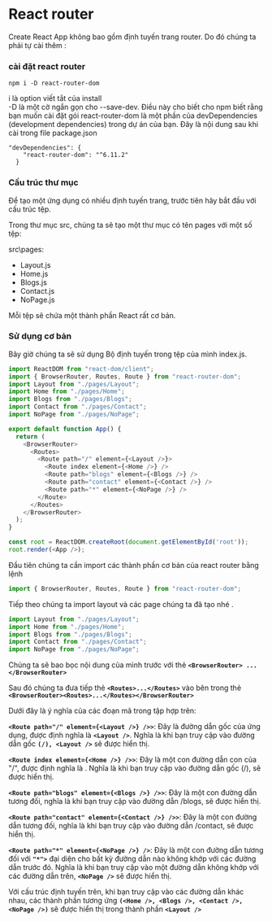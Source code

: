 # React router
Create React App không bao gồm định tuyến trang router.
Do đó chúng ta phải tự cài thêm :
### cài đặt react router
`npm i -D react-router-dom`   


i là option viết tắt của install   
-D là một cờ ngắn gọn cho --save-dev. Điều này cho biết cho npm biết rằng bạn muốn cài đặt gói react-router-dom là một phần của devDependencies (development dependencies) trong dự án của bạn. 
Đây là nội dung sau khi cài trong file package.json  
```
"devDependencies": {
    "react-router-dom": "^6.11.2"
  }
```
### Cấu trúc thư mục
Để tạo một ứng dụng có nhiều định tuyến trang, trước tiên hãy bắt đầu với cấu trúc tệp.

Trong thư mục src, chúng ta sẽ tạo một thư mục có tên pages với một số tệp:

src\pages\:

- Layout.js
- Home.js
- Blogs.js
- Contact.js
- NoPage.js


Mỗi tệp sẽ chứa một thành phần React rất cơ bản.

### Sử dụng cơ bản
Bây giờ chúng ta sẽ sử dụng Bộ định tuyến trong tệp của mình index.js.
```js
import ReactDOM from "react-dom/client";
import { BrowserRouter, Routes, Route } from "react-router-dom";
import Layout from "./pages/Layout";
import Home from "./pages/Home";
import Blogs from "./pages/Blogs";
import Contact from "./pages/Contact";
import NoPage from "./pages/NoPage";

export default function App() {
  return (
    <BrowserRouter>
      <Routes>
        <Route path="/" element={<Layout />}>
          <Route index element={<Home />} />
          <Route path="blogs" element={<Blogs />} />
          <Route path="contact" element={<Contact />} />
          <Route path="*" element={<NoPage />} />
        </Route>
      </Routes>
    </BrowserRouter>
  );
}

const root = ReactDOM.createRoot(document.getElementById('root'));
root.render(<App />);
```

Đầu tiên chúng ta cần import các thành phần cơ bản của react router bằng lệnh 
```js
import { BrowserRouter, Routes, Route } from "react-router-dom";
```
Tiếp theo chúng ta import layout và các page chúng ta đã tạo nhé . 
```js
import Layout from "./pages/Layout";
import Home from "./pages/Home";
import Blogs from "./pages/Blogs";
import Contact from "./pages/Contact";
import NoPage from "./pages/NoPage";
```

Chúng ta sẽ bao bọc nội dung của mình trước với thẻ **`<BrowserRouter> ... </BrowserRouter>`**

Sau đó chúng ta đưa tiếp thẻ **`<Routes>...</Routes>`** vào bên trong thẻ **`<BrowserRouter><Routes>...</Routes></BrowserRouter>`**

Dưới đây là ý nghĩa của các đoạn mã trong tập hợp trên:

**`<Route path="/" element={<Layout />} />>`**: Đây là đường dẫn gốc của ứng dụng, được định nghĩa là **`<Layout />`**. Nghĩa là khi bạn truy cập vào đường dẫn gốc **`(/), <Layout />`** sẽ được hiển thị.

**`<Route index element={<Home />} />>`**: Đây là một con đường dẫn con của "/", được định nghĩa là <Home />. Nghĩa là khi bạn truy cập vào đường dẫn gốc (/), <Home /> sẽ được hiển thị.

**`<Route path="blogs" element={<Blogs />} />>`**: Đây là một con đường dẫn tương đối, nghĩa là khi bạn truy cập vào đường dẫn /blogs, <Blogs /> sẽ được hiển thị.

**`<Route path="contact" element={<Contact />} />>`**: Đây là một con đường dẫn tương đối, nghĩa là khi bạn truy cập vào đường dẫn /contact, <Contact /> sẽ được hiển thị.

**`<Route path="*" element={<NoPage />} />`**: Đây là một con đường dẫn tương đối với **`"*">`** đại diện cho bất kỳ đường dẫn nào không khớp với các đường dẫn trước đó. Nghĩa là khi bạn truy cập vào một đường dẫn không khớp với các đường dẫn trên, **`<NoPage />`** sẽ được hiển thị.

Với cấu trúc định tuyến trên, khi bạn truy cập vào các đường dẫn khác nhau, các thành phần tương ứng **`(<Home />, <Blogs />, <Contact />, <NoPage />)`** sẽ được hiển thị trong thành phần **`<Layout />`**




  
